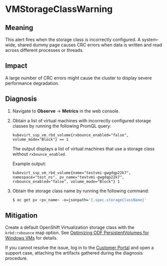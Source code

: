 # VMStorageClassWarning

## Meaning

This alert fires when the storage class is incorrectly configured.
A system-wide, shared dummy page causes CRC errors when data is
written and read across different processes or threads.

## Impact

A large number of CRC errors might cause the cluster to display
severe performance degradation.

## Diagnosis

1. Navigate to **Observe** -> **Metrics** in the web console.

2. Obtain a list of virtual machines with incorrectly configured storage classes
   by running the following PromQL query:
   ```text
   kubevirt_ssp_vm_rbd_volume{rxbounce_enabled="false", volume_mode="Block"} == 1
   ```

   The output displays a list of virtual machines that use a storage
   class without `rxbounce_enabled`.

   Example output:
   ```text
   kubevirt_ssp_vm_rbd_volume{name="testvmi-gwgdqp22k7", namespace="test_ns", pv_name="testvmi-gwgdqp22k7", rxbounce_enabled="false", volume_mode="Block"} 1
   ```

3. Obtain the storage class name by running the following command:

   ```bash
   $ oc get pv <pv_name> -o=jsonpath='{.spec.storageClassName}'
   ```

## Mitigation

Create a default OpenShift Virtualization storage class with the `krbd:rxbounce` map option. See [Optimizing ODF PersistentVolumes for Windows VMs](https://access.redhat.com/articles/6978371) for details.

If you cannot resolve the issue, log in to the
[Customer Portal](https://access.redhat.com) and open a support case,
attaching the artifacts gathered during the diagnosis procedure.
